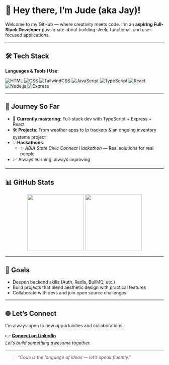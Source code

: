 # 👋 Hey there, I’m Jude (aka Jay)!

Welcome to my GitHub — where creativity meets code. I'm an **aspiring Full-Stack Developer** passionate about building sleek, functional, and user-focused applications.

---

## 🛠️ Tech Stack

**Languages & Tools I Use:**

![HTML](https://img.shields.io/badge/-HTML5-E34F26?style=flat&logo=html5&logoColor=white)
![CSS](https://img.shields.io/badge/-CSS3-1572B6?style=flat&logo=css3&logoColor=white)
![TailwindCSS](https://img.shields.io/badge/-TailwindCSS-38B2AC?style=flat&logo=tailwind-css&logoColor=white)
![JavaScript](https://img.shields.io/badge/-JavaScript-F7DF1E?style=flat&logo=javascript&logoColor=black)
![TypeScript](https://img.shields.io/badge/-TypeScript-3178C6?style=flat&logo=typescript&logoColor=white)
![React](https://img.shields.io/badge/-React-61DAFB?style=flat&logo=react&logoColor=black)
![Node.js](https://img.shields.io/badge/-Node.js-339933?style=flat&logo=nodedotjs&logoColor=white)
![Express](https://img.shields.io/badge/-Express-000000?style=flat&logo=express&logoColor=white)

---

## 🚀 Journey So Far

- 🧠 **Currently mastering**: Full-stack dev with TypeScript + Express + React  
- 🛠️ **Projects**: From weather apps to Ip trackers & an ongoing inventory systems project
- 💡 **Hackathons**:  
  - ✨ *ABIA State Civic Connect Hackathon* — Real solutions for real people  
- 📈 Always learning, always improving

---

## 📊 GitHub Stats

<p align="center">
  <img src="https://github-readme-stats.vercel.app/api?username=your-username&show_icons=true&theme=radical&hide_title=true" height="180" />
  <img src="https://github-readme-stats.vercel.app/api/top-langs/?username=your-username&layout=compact&theme=radical" height="180"/>
</p>

---

## 🎯 Goals

- Deepen backend skills (Auth, Redis, BullMQ, etc.)  
- Build projects that blend aesthetic design with practical features  
- Collaborate with devs and join open source challenges

---

## 🌐 Let’s Connect

I'm always open to new opportunities and collaborations.

👉 **[Connect on LinkedIn](https://www.linkedin.com/in/jude-okocha-162958327?utm_source=share&utm_campaign=share_via&utm_content=profile&utm_medium=android_app)**  
*Let’s build something awesome together.*

---

> *"Code is the language of ideas — let’s speak fluently."*